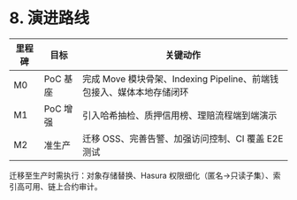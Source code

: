 # 8. 演进路线
| 里程碑 | 目标 | 关键动作 |
|--------|------|----------|
| M0 | PoC 基座 | 完成 Move 模块骨架、Indexing Pipeline、前端钱包接入、媒体本地存储闭环 |
| M1 | PoC 增强 | 引入哈希抽检、质押信用榜、理赔流程端到端演示 |
| M2 | 准生产 | 迁移 OSS、完善告警、加强访问控制、CI 覆盖 E2E 测试 |

迁移至生产时需执行：对象存储替换、Hasura 权限细化（匿名→只读子集）、索引高可用、链上合约审计。
